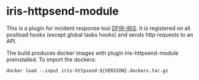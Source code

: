 # iris-httpsend-module

This is a plugin for incident response tool [DFIR-IRIS](https://dfir-iris.org/).
It is registered on all postload hooks (except global tasks hooks) and sends http requests to an API.

The build produces docker images with plugin iris-httpsend-module preinstalled.
To import the dockers:
```
docker load --input iris-httpsend-${VERSION}.dockers.tar.gz
```
